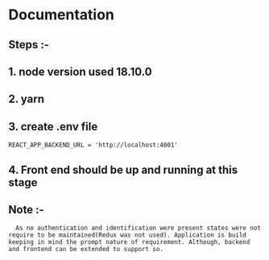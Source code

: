 # Documentation

## Steps :-

## 1. node version used 18.10.0

## 2. yarn

## 3. create .env file

```
REACT_APP_BACKEND_URL = 'http://localhost:4001'
```

## 4. Front end should be up and running at this stage

## Note :-

```
  As no authentication and identification were present states were not require to be maintained(Redux was not used). Application is build keeping in mind the prompt nature of requirement. Although, backend and frontend can be extended to support so.

```
